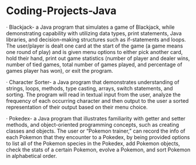 # Coding-Projects-Java

·	Blackjack- a Java program that simulates a game of Blackjack, while demonstrating capability with utilizing data types, print statements, Java libraries, and decision-making structures such as if-statements and loops. The user/player is dealt one card at the start of the game (a game means one round of play) and is given menu options to either pick another card, hold their hand, print out game statistics (number of player and dealer wins, number of tied games, total number of games played, and percentage of games player has won), or exit the program. 

·	Character Sorter- a Java program that demonstrates understanding of strings, loops, methods, type casting, arrays, switch statements, and sorting. The program will read in textual input from the user, analyze the frequency of each occurring character and then output to the user a sorted representation of their output based on their menu choice.  

·	Pokedex-  a Java program that illustrates familiarity with getter and setter methods, and object-oriented programming concepts, such as creating classes and objects. The user or “Pokemon trainer,” can record the info of each Pokemon that they encounter to a Pokedex, by being provided options to list all of the Pokemon species in the Pokedex, add Pokemon objects, check the stats of a certain Pokemon, evolve a Pokemon, and sort Pokemon in alphabetical order.
